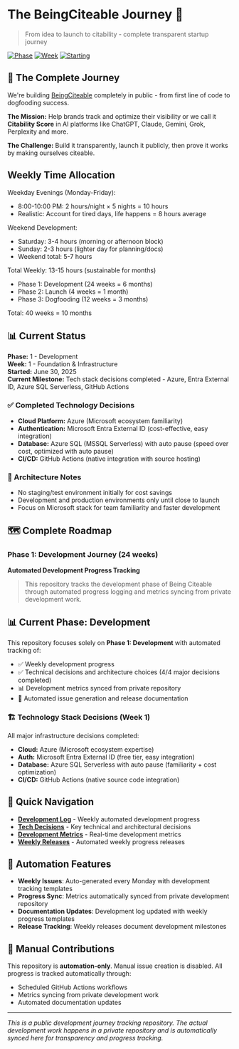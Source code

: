 # The BeingCiteable Journey 🎯

> From idea to launch to citability - complete transparent startup journey

[![Phase](https://img.shields.io/badge/Phase-1%20Development-blue)](./DEVELOPMENT_LOG.md)
[![Week](https://img.shields.io/badge/Week-1%20Foundation-green)]()
[![Starting](https://img.shields.io/badge/Starting-June%2030%202025-blue)]()

## 🚀 The Complete Journey

We're building [BeingCiteable](https://beingciteable.com) completely in public - from first line of code to dogfooding success.

**The Mission:** Help brands track and optimize their visibility or we call it **Citability Score** in AI platforms like ChatGPT, Claude, Gemini, Grok, Perplexity and more.

**The Challenge:** Build it transparently, launch it publicly, then prove it works by making ourselves citeable.

## Weekly Time Allocation
Weekday Evenings (Monday-Friday):
- 8:00-10:00 PM: 2 hours/night × 5 nights = 10 hours
- Realistic: Account for tired days, life happens = 8 hours average

Weekend Development:
- Saturday: 3-4 hours (morning or afternoon block)  
- Sunday: 2-3 hours (lighter day for planning/docs)
- Weekend total: 5-7 hours

Total Weekly: 13-15 hours (sustainable for months)

- Phase 1: Development (24 weeks = 6 months)
- Phase 2: Launch (4 weeks = 1 month)
- Phase 3: Dogfooding (12 weeks = 3 months)

Total: 40 weeks = 10 months

## 📊 Current Status

**Phase:** 1 - Development  
**Week:** 1 - Foundation & Infrastructure  
**Started:** June 30, 2025  
**Current Milestone:** Tech stack decisions completed - Azure, Entra External ID, Azure SQL Serverless, GitHub Actions

### ✅ Completed Technology Decisions
- **Cloud Platform:** Azure (Microsoft ecosystem familiarity)
- **Authentication:** Microsoft Entra External ID (cost-effective, easy integration)
- **Database:** Azure SQL (MSSQL Serverless) with auto pause (speed over cost, optimized with auto pause)
- **CI/CD:** GitHub Actions (native integration with source hosting)

### 📝 Architecture Notes
- No staging/test environment initially for cost savings
- Development and production environments only until close to launch
- Focus on Microsoft stack for team familiarity and faster development  

## 🗺️ Complete Roadmap

### Phase 1: Development Journey (24 weeks)

**Automated Development Progress Tracking**

> This repository tracks the development phase of Being Citeable through automated progress logging and metrics syncing from private development work.

## 📊 Current Phase: Development

This repository focuses solely on **Phase 1: Development** with automated tracking of:
- ✅ Weekly development progress
- ✅ Technical decisions and architecture choices (4/4 major decisions completed)
- 📊 Development metrics synced from private repository
- 🤖 Automated issue generation and release documentation

### 🏗️ Technology Stack Decisions (Week 1)
All major infrastructure decisions completed:
- **Cloud:** Azure (Microsoft ecosystem expertise)
- **Auth:** Microsoft Entra External ID (free tier, easy integration)
- **Database:** Azure SQL Serverless with auto pause (familiarity + cost optimization)
- **CI/CD:** GitHub Actions (native source code integration)

## 🔗 Quick Navigation

- **[Development Log](DEVELOPMENT_LOG.md)** - Weekly automated development progress
- **[Tech Decisions](TECH_DECISIONS.md)** - Key technical and architectural decisions
- **[Development Metrics](data/development-metrics.json)** - Real-time development metrics
- **[Weekly Releases](../../releases)** - Automated weekly progress releases

## 🤖 Automation Features

- **Weekly Issues**: Auto-generated every Monday with development tracking templates
- **Progress Sync**: Metrics automatically synced from private development repository  
- **Documentation Updates**: Development log updated with weekly progress templates
- **Release Tracking**: Weekly releases document development milestones

## 🚫 Manual Contributions

This repository is **automation-only**. Manual issue creation is disabled. All progress is tracked automatically through:
- Scheduled GitHub Actions workflows
- Metrics syncing from private development work
- Automated documentation updates

---

*This is a public development journey tracking repository. The actual development work happens in a private repository and is automatically synced here for transparency and progress tracking.*
